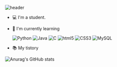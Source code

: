  ![header](https://capsule-render.vercel.app/api?type=waving&color=auto&height=300&section=header&text=seulgi9834&fontSize=50)
* 💻 I'm a student.
* 🌱 I'm currently learning 
 
    ![Python](https://img.shields.io/badge/Python-3776AB?style=flat-square&logo=Python&logoColor=white)  ![Java](https://img.shields.io/badge/Java-007396?style=flat-square&logo=Java&logoColor=white) ![C](https://img.shields.io/badge/C-A8B9CC?style=flat-square&logo=C&logoColor=white) ![html5](https://img.shields.io/badge/html5-E34F26?style=flat-square&logo=html5&logoColor=white) ![CSS3](https://img.shields.io/badge/CSS3-1572B6?style=flat-square&logo=CSS3&logoColor=white) ![MySQL](https://img.shields.io/badge/MySQL-4479A1?style=flat-square&logo=MySQL&logoColor=white)
 
 * 📚 My tistory
 
 

 <!--
**seulgi9834/seulgi9834** is a ✨ _special_ ✨ repository because its `README.md` (this file) appears on your GitHub profile.

Here are some ideas to get you started:

### 🔭 I am a student
- 🌱 I’m currently learning ...
- 👯 I’m looking to collaborate on ...
- 🤔 I’m looking for help with ...
- 💬 Ask me about ...
- 📫 How to reach me: ...
- 😄 Pronouns: ...
- ⚡ Fun fact: ...
-->
![Anurag's GitHub stats](https://github-readme-stats.vercel.app/api?username=seulgi9834&&show_icons=true&theme=seulgi9834)
